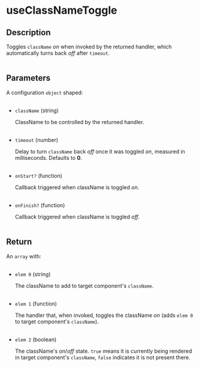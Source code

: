# useClassNameToggle

## Description

Toggles `className` _on_ when invoked by the returned handler, which automatically turns back _off_ after `timeout`.
<br />
<br />

## Parameters

A configuration `object` shaped:
<br /> <br />

- `className` (string)

  ClassName to be controlled by the returned handler.
  <br />
  <br />

- `timeout` (number)

  Delay to turn `className` back _off_ once it was toggled _on_, measured in milliseconds. Defaults to **0**.
  <br />
  <br />

- `onStart?` (function)

  Callback triggered when className is toggled _on_.
  <br />
  <br />

- `onFinish?` (function)

  Callback triggered when className is toggled _off_.
  <br />
  <br />

## Return

An `array` with:
<br />
<br />

- `elem 0` (string)

  The className to add to target component's `className`.
  <br /> <br />

- `elem 1` (function)

  The handler that, when invoked, toggles the className _on_ (adds `elem 0` to target component's `className`).
  <br /> <br />

- `elem 2` (boolean)

  The className's _on_/_off_ state. `true` means it is currently being rendered in target component's `className`, `false` indicates it is not present there.
